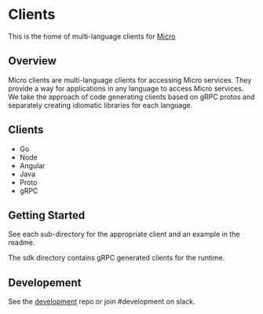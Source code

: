# Clients

This is the home of multi-language clients for [Micro](https://github.com/micro/micro)

## Overview

Micro clients are multi-language clients for accessing Micro services. They provide a way for applications in any language to access Micro services. We take the approach of code generating clients based on gRPC protos and separately creating idiomatic libraries for each language.

## Clients

- Go
- Node
- Angular
- Java
- Proto
- gRPC

## Getting Started

See each sub-directory for the appropriate client and an example in the readme.

The sdk directory contains gRPC generated clients for the runtime.

## Developement

See the [development](https://github.com/micro/development/blob/master/design/clients) repo or join #development on slack.


